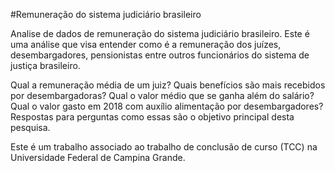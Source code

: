 #Remuneração do sistema judiciário brasileiro

Analise de dados de remuneração do sistema judiciário brasileiro. Este é uma análise que visa entender como é a remuneração dos juízes, desembargadores, pensionistas entre outros funcionários do sistema de justiça brasileiro.

Qual a remuneração média de um juiz? Quais benefícios são mais recebidos por desembargadoras? Qual o valor médio que se ganha além do salário? Qual o valor gasto em 2018 com auxílio alimentação por desembargadores? Respostas para perguntas como essas são o objetivo principal desta pesquisa.   

Este é um trabalho associado ao trabalho de conclusão de curso (TCC) na Universidade Federal de Campina Grande.


